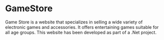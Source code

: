 # GameStore


Game Store is a website that specializes in selling a wide variety of electronic games and accessories. It offers entertaining games suitable for all age groups.
This website has been developed as part of a .Net project.
